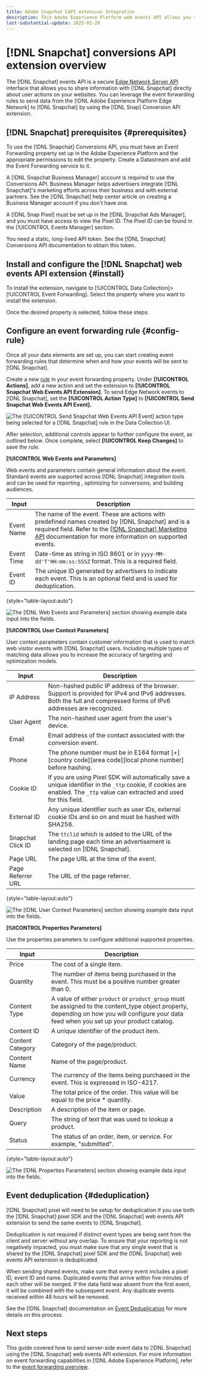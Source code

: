```yaml
---
title: Adobe Snapchat CAPI extension Integration
description: This Adobe Experience Platform web events API allows you to share website interactions directly with Snapchatchat.
last-substantial-update: 2025-01-20
---
```

# [!DNL Snapchat] conversions API extension overview

The [!DNL Snapchat] events API is a secure [Edge Network Server API](/help/server-api/overview.md) interface that allows you to share information with [!DNL Snapchat] directly about user actions on your websites. You can leverage the event forwarding rules to send data from the [!DNL Adobe Experience Platform Edge Network] to [!DNL Snapchat] by using the [!DNL Snap] Conversion API extension.

## [!DNL Snapchat] prerequisites {#prerequisites}

To use the [!DNL Snapchat] Conversions API, you must have an Event Forwarding property set up in the Adobe Experience Platform and the appropriate permissions to edit the property. Create a Datastream and add the Event Forwarding service to it. 

A [!DNL Snapchat Business Manager] account is required to use the Conversions API. Business Manager helps advertisers integrate [!DNL Snapchat]'s marketing efforts across their business and with external partners. See the [!DNL Snapchat] help center article on creating a Business Manager account if you don't have one.

A [!DNL Snap Pixel] must be set up in the [!DNL Snapchat Ads Manager], and you must have access to view the Pixel ID. The Pixel ID can be found in the [!UICONTROL Events Manager] section. 

You need a static, long-lived API token. See the [!DNL Snapchat] Conversions API documentation to obtain this token.

## Install and configure the [!DNL Snapchat] web events API extension {#install}

To install the extension, navigate to [!UICONTROL Data Collection]>[!UICONTROL Event Forwarding]. Select the property where you want to install the extension.

Once the desired property is selected, follow these steps:

<!-- To install the extension, select **[!UICONTROL Extensions]** in the left navigation. In the **[!UICONTROL Catalog]** tab, select the **[!UICONTROL Snapchat Web Events API Extension]** and then select **[!UICONTROL Install]**.

![The extension catalog showing the [!DNL Snapchat] extension card highlighting install.](../../../images/extensions/server/Snapchat/install-extension.png)

On the next screen, input the following configuration values that you previously generated from [!DNL Snapchat] Ads Manager:

* **[!UICONTROL Pixel Code]**
* **[!UICONTROL Access Token]**

When finished, select **[!UICONTROL Save]**.

![[!DNL Snapchat] configuration screen for the [!DNL Snapchat] web events API extension.](../../../images/extensions/server/Snapchat/configure.png) -->

## Configure an event forwarding rule {#config-rule}

Once all your data elements are set up, you can start creating event forwarding rules that determine when and how your events will be sent to [!DNL Snapchat].

Create a new [rule](../../../ui/managing-resources/rules.md) in your event forwarding property. Under **[!UICONTROL Actions]**, add a new action and set the extension to **[!UICONTROL Snapchat Web Events API Extension]**. To send Edge Network events to [!DNL Snapchat], set the **[!UICONTROL Action Type]** to **[!UICONTROL Send Snapchat Web Events API Event].**

![The [!UICONTROL Send Snapchat Web Events API Event] action type being selected for a [!DNL Snapchat] rule in the Data Collection UI.](../../../images/extensions/server/Snapchat/select-action.png)

After selection, additional controls appear to further configure the event, as outlined below. Once complete, select **[!UICONTROL Keep Changes]** to save the rule.

**[!UICONTROL Web Events and Parameters]**

Web events and parameters contain general information about the event. Standard events are supported across [!DNL Snapchat] integration tools and can be used for reporting , optimizing for conversions, and building audiences.

| Input | Description |
| --- | --- |
| Event Name | The name of the event. These are actions with predefined names created by [!DNL Snapchat] and is a required field. Refer to the [[!DNL Snapchat] Marketing API](https://business-api.Snapchat.com/portal/docs?id=1741601162187777) documentation for more information on supported events. |
| Event Time | Date-time as string in ISO 8601 or in `yyyy-MM-dd'T'HH:mm:ss:SSSZ` format. This is a required field. |
| Event ID | The unique ID generated by advertisers to indicate each event. This is an optional field and is used for deduplication. |

{style="table-layout:auto"}

![The [!DNL Web Events and Parameters] section showing example data input into the fields.](../../../images/extensions/server/Snapchat/configure-web-events-parameters.png)

**[!UICONTROL User Context Parameters]**

User context parameters contain customer information that is used to match web visitor events with [!DNL Snapchat] users. Including multiple types of matching data allows you to increase the accuracy of targeting and optimization models.

| Input | Description |
| --- | --- |
| IP Address | Non-hashed public IP address of the browser. Support is provided for IPv4 and IPv6 addresses. Both the full and compressed forms of IPv6 addresses are recognized. |
| User Agent | The non-hashed user agent from the user's device. |
| Email | Email address of the contact associated with the conversion event. |
| Phone | The phone number must be in E164 format [+][country code][area code][local phone number] before hashing. |
| Cookie ID | If you are using Pixel SDK will automatically save a unique identifier in the `_ttp` cookie, if cookies are enabled. The `_ttp` value can  extracted and used for this field. |
| External ID | Any unique identifier such as user IDs, external cookie IDs and so on and must be hashed with SHA256. |
| Snapchat Click ID | The `ttclid` which is added to the URL of the landing page each time an advertisement is selected on [!DNL Snapchat]. |
| Page URL | The page URL at the time of the event. |
| Page Referrer URL | The URL of the page referrer. |

{style="table-layout:auto"}

![The [!DNL User Context Parameters] section showing example data input into the fields.](../../../images/extensions/server/Snapchat/configure-user-context-parameters.png)

**[!UICONTROL Properties Parameters]**

Use the properties parameters to configure additional supported properties.

| Input | Description |
| --- | --- |
| Price | The cost of a single item.  |
| Quantity | The number of items being purchased in the event. This must be a positive number greater than 0. |
| Content Type | A value of either `product` or `product_group` must be assigned to the content_type object property, depending on how you will configure your data feed when you set up your product catalog. |
| Content ID | A unique identifier of the product item. |
| Content Category | Category of the page/product. |
| Content Name | Name of the page/product. |
| Currency | The currency of the items being purchased in the event. This is expressed in ISO-4217. |
| Value | The total price of the order. This value will be equal to the price * quantity. |
| Description | A description of the item or page. |
| Query | The string of text that was used to lookup a product. |
| Status | The status of an order, item, or service. For example, "submitted". |

{style="table-layout:auto"}

![The [!DNL Properties Parameters] section showing example data input into the fields.](../../../images/extensions/server/Snapchat/configure-properties-parameters.png)

## Event deduplication {#deduplication}

[!DNL Snapchat] pixel will need to be setup for deduplication if you use both the [!DNL Snapchat] pixel SDK and the [!DNL Snapchat] web events API extension to send the same events to [!DNL Snapchat]. 

Deduplication is not required if distinct event types are being sent from the client and server without any overlap. To ensure that your reporting is not negatively impacted, you must make sure that any single event that is shared by the [!DNL Snapchat] pixel SDK and the [!DNL Snapchat] web events API extension is deduplicated.

When sending shared events, make sure that every event includes a pixel ID, event ID and name. Duplicated events that arrive within five minutes of each other will be merged. If the data field was absent from the first event, it will be combined with the subsequent event. Any duplicate events received within 48 hours will be removed.

See the [!DNL Snapchat] documentation on [Event Deduplication](https://ads.Snapchat.com/help/article/event-deduplication) for more details on this process.

## Next steps

This guide covered how to send server-side event data to [!DNL Snapchat] using the [!DNL Snapchat] web events API extension. For more information on event forwarding capabilities in [!DNL Adobe Experience Platform], refer to the [event forwarding overview](../../../ui/event-forwarding/overview.md).
